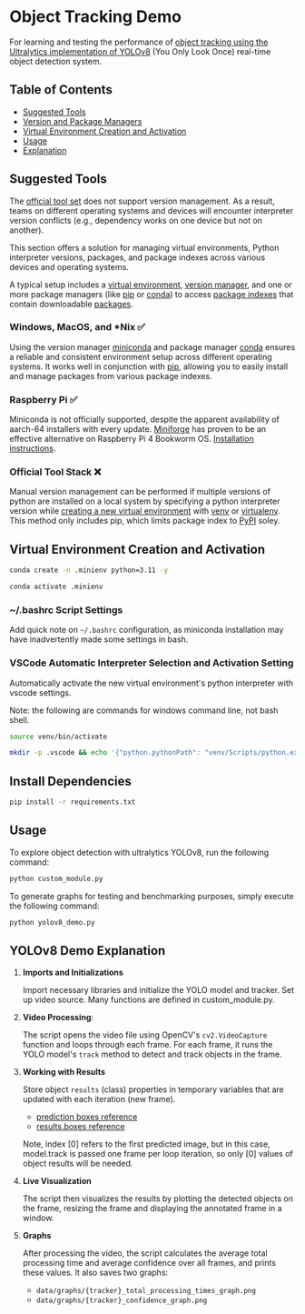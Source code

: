 # Object Tracking Demo

For learning and testing the performance of [object tracking using the Ultralytics implementation of YOLOv8](https://docs.ultralytics.com/modes/track/#tracking) (You Only Look Once) real-time object detection system. 

## Table of Contents
- [Suggested Tools](#suggested-tools)
- [Version and Package Managers](#version-and-package-managers)
- [Virtual Environment Creation and Activation](#virtual-environment-creation-and-activation)
- [Usage](#usage)
- [Explanation](#explanation)

## Suggested Tools
The [official tool set](https://packaging.python.org/en/latest/guides/tool-recommendations/) does not support version management. As a result, teams on different operating systems and devices will encounter interpreter version conflicts (e.g., dependency works on one device but not on another).

This section offers a solution for managing virtual environments, Python interpreter versions, packages, and package indexes across various devices and operating systems. 


A typical setup includes a [virtual environment](https://packaging.python.org/en/latest/glossary/#term-Virtual-Environment), [version manager](https://packaging.python.org/en/latest/guides/tool-recommendations/), and one or more package managers (like [pip](https://pip.pypa.io/en/stable/) or [conda](https://packaging.python.org/en/latest/key_projects/#conda)) to access [package indexes](https://packaging.python.org/en/latest/glossary/#term-Package-Index) that contain downloadable [packages](https://packaging.python.org/en/latest/overview/).

### Windows, MacOS, and *Nix ✅

Using the version manager [miniconda](https://docs.anaconda.com/free/miniconda/index.html) and package manager [conda](https://packaging.python.org/en/latest/key_projects/#conda) ensures a reliable and consistent environment setup across different operating systems. It works well in conjunction with [pip](https://pip.pypa.io/en/stable/), allowing you to easily install and manage packages from various package indexes.

### Raspberry Pi ✅
Miniconda is not officially supported, despite the apparent availability of aarch-64 installers with every update. [Miniforge](https://github.com/conda-forge/miniforge) has proven to be an effective alternative on Raspberry Pi 4 Bookworm OS. [Installation instructions](https://github.com/conda-forge/miniforge/?tab=readme-ov-file#install).

### Official Tool Stack ❌
Manual version management can be performed if multiple versions of python are installed on a local system by specifying a python interpreter version while [creating a new virtual environment](https://packaging.python.org/en/latest/tutorials/installing-packages/#creating-virtual-environments) with [venv](https://packaging.python.org/en/latest/key_projects/#venv) or [virtualenv](https://packaging.python.org/en/latest/key_projects/). This method only includes pip, which limits package index to [PyPI](https://packaging.python.org/en/latest/glossary/#term-Python-Package-Index-PyPI) soley.




## Virtual Environment Creation and Activation
```bash
conda create -n .minienv python=3.11 -y
```
```bash
conda activate .minienv
```
### ~/.bashrc Script Settings

Add quick note on `~/.bashrc` configuration, as miniconda installation may have inadvertently made some settings in bash.

### VSCode Automatic Interpreter Selection and Activation Setting
Automatically activate the new virtual environment's python interpreter with vscode settings. 

Note: the following are commands for windows command line, not bash shell.
```bash
source venv/bin/activate
```

```bash
mkdir -p .vscode && echo '{"python.pythonPath": "venv/Scripts/python.exe"}' > .vscode/settings.json
```

## Install Dependencies
```bash
pip install -r requirements.txt
```

## Usage
To explore object detection with ultralytics YOLOv8, run the following command:
```bash
python custom_module.py
```
To generate graphs for testing and benchmarking purposes, simply execute the following command:
```bash
python yolov8_demo.py
```

## YOLOv8 Demo Explanation

1. **Imports and Initializations**

    Import necessary libraries and initialize the YOLO model and tracker. Set up video source. Many functions are defined in custom_module.py. 

2. **Video Processing**: 

    The script opens the video file using OpenCV's `cv2.VideoCapture` function and loops through each frame. For each frame, it runs the YOLO model's `track` method to detect and track objects in the frame. 

3. **Working with Results**

    Store object `results` (class) properties in temporary variables that are updated with each iteration (new frame).
    - [prediction boxes reference](https://docs.ultralytics.com/modes/predict/#boxes) 
    - [results.boxes reference](https://docs.ultralytics.com/reference/engine/results/#ultralytics.engine.results.Boxes)

    Note, index [0] refers to the first predicted image, but in this case, model.track is passed one frame per loop iteration, so only [0] values of object results will be needed. 

3. **Live Visualization**

    The script then visualizes the results by plotting the detected objects on the frame, resizing the frame and displaying the annotated frame in a window.

4. **Graphs**

    After processing the video, the script calculates the average total processing time and average confidence over all frames, and prints these values. It also saves two graphs:  
    - `data/graphs/{tracker}_total_processing_times_graph.png`
    - `data/graphs/{tracker}_confidence_graph.png`